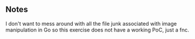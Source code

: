 ## Notes

I don't want to mess around with all the file junk associated with image manipulation in Go so this exercise does not have a working PoC, just a fnc.
